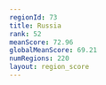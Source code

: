 ```yaml
---
regionId: 73
title: Russia
rank: 52
meanScore: 72.96
globalMeanScore: 69.21
numRegions: 220
layout: region_score
---
```

